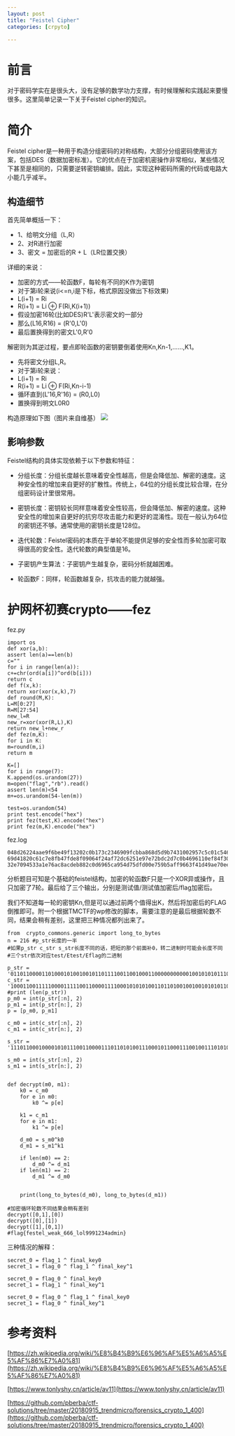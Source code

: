 ```yaml
---
layout: post
title: "Feistel Cipher"
categories: [crpyto]

---
```


# 前言
对于密码学实在是很头大，没有足够的数学功力支撑，有时候理解和实践起来要慢很多。这里简单记录一下关于Feistel cipher的知识。

# 简介
Feistel cipher是一种用于构造分组密码的对称结构，大部分分组密码使用该方案，包括DES（数据加密标准）。它的优点在于加密机密操作非常相似，某些情况下甚至是相同的，只需要逆转密钥编排。因此，实现这种密码所需的代码或电路大小能几乎减半。

## 构造细节
首先简单概括一下：

- 1、给明文分组（L,R）
- 2、对R进行加密
- 3、密文 = 加密后的R + L（LR位置交换）

详细的来说：

- 加密的方式——轮函数F，每轮有不同的K作为密钥
- 对于第i轮来说(i<=n,i是下标，格式原因没做出下标效果)
- L(i+1) = Ri
- R(i+1) = Li ⊕ F(Ri,K(i+1))
- 假设加密16轮(比如DES)R'L'表示密文的一部分
- 那么(L16,R16) = (R'0,L'0)
- 最后置换得到的密文L'0,R'0

解密则为其逆过程，要点即轮函数的密钥要倒着使用Kn,Kn-1,……,K1。

- 先将密文分组L,R。
- 对于第i轮来说：
- L(i+1) = Ri
- R(i+1) = Li ⊕ F(Ri,Kn-i-1)
- 循环直到(L'16,R'16) = (R0,L0)
- 置换得到明文L0R0 



构造原理如下图（图片来自维基）
![](https://i.loli.net/2018/10/14/5bc313a4990cd.png)

## 影响参数
Feistel结构的具体实现依赖于以下参数和特征：

- 分组长度：分组长度越长意味着安全性越高，但是会降低加、解密的速度。这种安全性的增加来自更好的扩散性。传统上，64位的分组长度比较合理，在分组密码设计里很常用。

- 密钥长度：密钥较长同样意味着安全性较高，但会降低加、解密的速度。这种安全性的增加来自更好的抗穷尽攻击能力和更好的混淆性。现在一般认为64位的密钥还不够。通常使用的密钥长度是128位。

- 迭代轮数：Feistel密码的本质在于单轮不能提供足够的安全性而多轮加密可取得很高的安全性。迭代轮数的典型值是16。

- 子密钥产生算法：子密钥产生越复杂，密码分析就越困难。

- 轮函数F：同样，轮函数越复杂，抗攻击的能力就越强。

# 护网杯初赛crypto——fez
fez.py

    import os
    def xor(a,b):
    assert len(a)==len(b)
    c=""
    for i in range(len(a)):
    c+=chr(ord(a[i])^ord(b[i]))
    return c
    def f(x,k):
    return xor(xor(x,k),7)
    def round(M,K):
    L=M[0:27]
    R=M[27:54]
    new_l=R
    new_r=xor(xor(R,L),K)
    return new_l+new_r
    def fez(m,K):
    for i in K:
    m=round(m,i)
    return m
    
    K=[]
    for i in range(7):
    K.append(os.urandom(27))
    m=open("flag","rb").read()
    assert len(m)<54
    m+=os.urandom(54-len(m))
    
    test=os.urandom(54)
    print test.encode("hex")
    print fez(test,K).encode("hex")
    print fez(m,K).encode("hex")

fez.log

    048d26224aae9f6be49f13202c0b173c2346909fcbba868d5d9b7431002957c5c01c546530f84e45b8a3892526401c007bca7d39b0b7
    69d41820c61c7e8fb47fde8f09064f24af72dc6251e97e72bdc2d7c0b4696110ef84f30da6ac88b7059500f8e814cec9e9e13bcafad8
    32e7094533a1e76ac8acdeb882c0d6965ca954d75dfd00e759b5aff9663f41d49ae70ee18fd3c067ad7ae577433ad2512b764f4b2eb2

分析题目可知是个基础的feistel结构，加密的轮函数F只是一个XOR异或操作，且只加密了7轮。最后给了三个输出，分别是测试值/测试值加密后/flag加密后。

我们不知道每一轮的密钥Kn,但是可以通过前两个值得出K，然后将加密后的FLAG倒推即可。附一个根据TMCTF的wp修改的脚本，需要注意的是最后根据轮数不同，结果会稍有差别，这里把三种情况都列出来了。


    from  crypto_commons.generic import long_to_bytes
    n = 216 #p_str长度的一半
    #如果p_str c_str s_str长度不同的话，把短的那个前面补0，转二进制时可能会长度不同
    #三个str依次对应test/Etest/Eflag的二进制
    
    p_str = '011011000011010001010010010110111100110010001100000000000100101010111011101100101000000101010000001100010101010000101000010010011101101011101010110111100100111101110111010001000010010110100110101001001001111001010100010100011000100011110110011100001100111001000110011001111101111110011101101100001011011111011110110100101010001001011100110110101010011011100010101000100110111100001101001110000100110110010110100110011001100010001111'
    c_str = '100011001111100001111100110000111100010101010011011010010010010101011011000111000000110111010100001110000100000010010010000000100110101011101010000111100011011110001001100101100111010111011110100011001101001110100000100101111111000000001010000101001010011101110010111111110001001101010010010000001111110100000011111001110111110010011101101000000010110101111010001010111100010110010000111111100111100101111100111111101110100110010000'
    #print (len(p_str))
    p_m0 = int(p_str[:n], 2)
    p_m1 = int(p_str[n:], 2)
    p = [p_m0, p_m1]
    
    c_m0 = int(c_str[:n], 2)
    c_m1 = int(c_str[n:], 2)
    
    s_str = '111011000100001010111001100001110110101001110001011000111001001110101000110100010111011101101011011111100100101111101000010001010001000101010001000110111010010101111001010000000100111101011001100101010110110011100110111111010001001011111100011011001011111110111010100100001001110001101110010110100110101010110011111001110100011010101110110001011101001100011101110001100010111001001000000000000000100100110001011110101111000110111011'
    
    s_m0 = int(s_str[:n], 2)
    s_m1 = int(s_str[n:], 2)
    
    
    def decrypt(m0, m1):
    	k0 = c_m0
    	for e in m0:
    		k0 ^= p[e]
    
    	k1 = c_m1
    	for e in m1:
    		k1 ^= p[e]
    
    	d_m0 = s_m0^k0
    	d_m1 = s_m1^k1
    
    	if len(m0) == 2:
    		d_m0 ^= d_m1
    	if len(m1) == 2:
    		d_m1 ^= d_m0
    
    
    	print(long_to_bytes(d_m0), long_to_bytes(d_m1))
    
    #加密循环轮数不同结果会稍有差别
    decrypt([0,1],[0])
    decrypt([0],[1])
    decrypt([1],[0,1])
	#flag{festel_weak_666_lol9991234admin}

三种情况的解释：

    secret_0 = flag_1 ^ final_key0
    secret_1 = flag_0 ^ flag_1 ^ final_key^1
    
    secret_0 = flag_0 ^ final_key0
    secret_1 = flag_1 ^ final_key^1
    
    secret_0 = flag_0 ^ flag_1 ^ final_key0
    secret_1 = flag_0 ^ final_key^1
       
# 参考资料

[https://zh.wikipedia.org/wiki/%E8%B4%B9%E6%96%AF%E5%A6%A5%E5%AF%86%E7%A0%81](https://zh.wikipedia.org/wiki/%E8%B4%B9%E6%96%AF%E5%A6%A5%E5%AF%86%E7%A0%81)

[https://www.tonlyshy.cn/article/av11](https://www.tonlyshy.cn/article/av11)

[https://github.com/pberba/ctf-solutions/tree/master/20180915_trendmicro/forensics_crypto_1_400](https://github.com/pberba/ctf-solutions/tree/master/20180915_trendmicro/forensics_crypto_1_400)